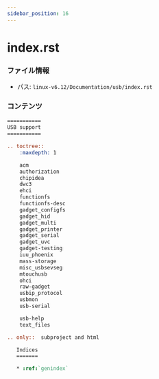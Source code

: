 ```yaml
---
sidebar_position: 16
---
```

# index.rst

### ファイル情報

- パス: `linux-v6.12/Documentation/usb/index.rst`

### コンテンツ

```rst
===========
USB support
===========

.. toctree::
    :maxdepth: 1

    acm
    authorization
    chipidea
    dwc3
    ehci
    functionfs
    functionfs-desc
    gadget_configfs
    gadget_hid
    gadget_multi
    gadget_printer
    gadget_serial
    gadget_uvc
    gadget-testing
    iuu_phoenix
    mass-storage
    misc_usbsevseg
    mtouchusb
    ohci
    raw-gadget
    usbip_protocol
    usbmon
    usb-serial

    usb-help
    text_files

.. only::  subproject and html

   Indices
   =======

   * :ref:`genindex`

```
